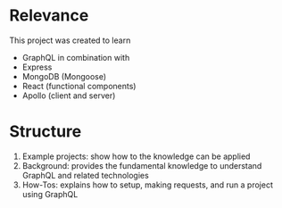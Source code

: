 # Relevance

This project was created to learn

- GraphQL in combination with
- Express
- MongoDB (Mongoose)
- React (functional components)
- Apollo (client and server)

# Structure

1. Example projects: show how to the knowledge can be applied
2. Background: provides the fundamental knowledge to understand GraphQL and related technologies
3. How-Tos: explains how to setup, making requests, and run a project using GraphQL
